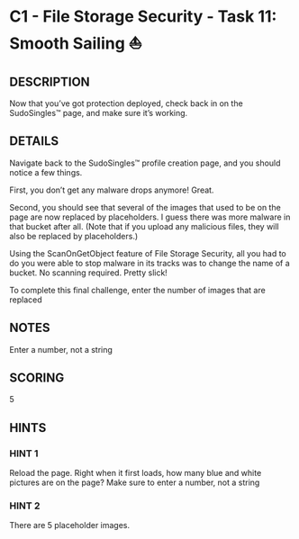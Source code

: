# C1 - File Storage Security - Task 11: Smooth Sailing ⛵

## DESCRIPTION

Now that you’ve got protection deployed, check back in on the SudoSingles™ page, and make sure it’s working.

## DETAILS

Navigate back to the SudoSingles™ profile creation page, and you should notice a few things.

First, you don’t get any malware drops anymore! Great.

Second, you should see that several of the images that used to be on the page are now replaced by placeholders. I guess there was more malware in that bucket after all. (Note that if you upload any malicious files, they will also be replaced by placeholders.)

Using the ScanOnGetObject feature of File Storage Security, all you had to do you were able to stop malware in its tracks was to change the name of a bucket. No scanning required. Pretty slick!

To complete this final challenge, enter the number of images that are replaced

## NOTES

Enter a number, not a string

## SCORING

5

## HINTS

### HINT 1

Reload the page. Right when it first loads, how many blue and white pictures are on the page? Make sure to enter a number, not a string

### HINT 2

There are 5 placeholder images.
